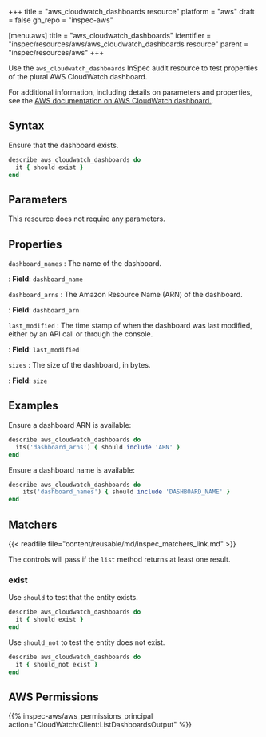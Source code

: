 +++
title = "aws_cloudwatch_dashboards resource"
platform = "aws"
draft = false
gh_repo = "inspec-aws"

[menu.aws]
title = "aws_cloudwatch_dashboards"
identifier = "inspec/resources/aws/aws_cloudwatch_dashboards resource"
parent = "inspec/resources/aws"
+++

Use the `aws_cloudwatch_dashboards` InSpec audit resource to test properties of the plural AWS CloudWatch dashboard.

For additional information, including details on parameters and properties, see the [AWS documentation on AWS CloudWatch dashboard.](https://docs.aws.amazon.com/AWSCloudFormation/latest/UserGuide/aws-resource-cloudwatch-dashboard.html).

## Syntax

Ensure that the dashboard exists.

```ruby
describe aws_cloudwatch_dashboards do
  it { should exist }
end
```

## Parameters

This resource does not require any parameters.

## Properties

`dashboard_names`
: The name of the dashboard.

: **Field**: `dashboard_name`

`dashboard_arns`
: The Amazon Resource Name (ARN) of the dashboard.

: **Field**: `dashboard_arn`

`last_modified`
: The time stamp of when the dashboard was last modified, either by an API call or through the console.

: **Field**: `last_modified`

`sizes`
: The size of the dashboard, in bytes.

: **Field**: `size`

## Examples

Ensure a dashboard ARN is available:

```ruby
describe aws_cloudwatch_dashboards do
  its('dashboard_arns') { should include 'ARN' }
end
```

Ensure a dashboard name is available:

```ruby
describe aws_cloudwatch_dashboards do
    its('dashboard_names') { should include 'DASHBOARD_NAME' }
end
```

## Matchers

{{< readfile file="content/reusable/md/inspec_matchers_link.md" >}}

The controls will pass if the `list` method returns at least one result.

### exist

Use `should` to test that the entity exists.

```ruby
describe aws_cloudwatch_dashboards do
  it { should exist }
end
```

Use `should_not` to test the entity does not exist.

```ruby
describe aws_cloudwatch_dashboards do
  it { should_not exist }
end
```

## AWS Permissions

{{% inspec-aws/aws_permissions_principal action="CloudWatch:Client:ListDashboardsOutput" %}}
